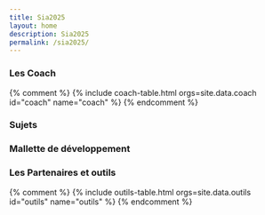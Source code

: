 ```yaml
---
title: Sia2025
layout: home
description: Sia2025
permalink: /sia2025/
---
```


<section id="coach" class="bg-gray-light">
  <div class="container-lg p-responsive py-5 py-md-6 text-center">
    <h3 class="alt-h2 mb-4">Les Coach</h3>
    <div class="coach-grid" id="coach-grid">
      {% comment %}
      {% include coach-table.html orgs=site.data.coach id="coach" name="coach" %}
      {% endcomment %}
    </div>
  </div>
</section>

<section id="sujets" class="bg-gray-light">
  <div class="container-lg p-responsive py-5 py-md-6 text-center">
    <h3 class="alt-h2 mb-4">Sujets</h3>
    <div class="sujets-content">
      <!-- Contenu pour Sujets -->
    </div>
  </div>
</section>

<section id="mallette-developpement" class="bg-gray-light">
  <div class="container-lg p-responsive py-5 py-md-6 text-center">
    <h3 class="alt-h2 mb-4">Mallette de développement</h3>
    <div class="mallette-developpement-content">
      <!-- Contenu pour Mallette de développement -->
    </div>
  </div>
</section>

<section id="outils" class="bg-gray-light">
  <div class="container-lg p-responsive py-5 py-md-6 text-center">
    <h3 class="alt-h2 mb-4">Les Partenaires et outils</h3>
    <div class="outils-grid" id="outils-grid">
      {% comment %}
      {% include outils-table.html orgs=site.data.outils id="outils" name="outils" %}
      {% endcomment %}
    </div>
  </div>
</section>
